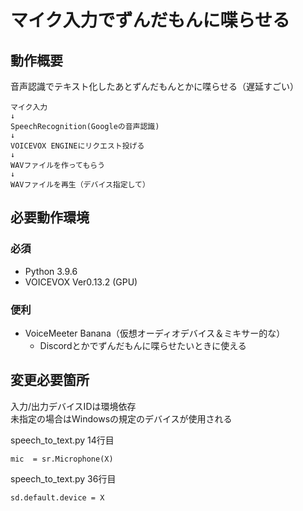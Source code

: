 # マイク入力でずんだもんに喋らせる

## 動作概要

音声認識でテキスト化したあとずんだもんとかに喋らせる（遅延すごい）

```
マイク入力
↓
SpeechRecognition(Googleの音声認識)
↓
VOICEVOX ENGINEにリクエスト投げる
↓
WAVファイルを作ってもらう
↓
WAVファイルを再生（デバイス指定して）
```

## 必要動作環境

### 必須

- Python 3.9.6
- VOICEVOX Ver0.13.2 (GPU)

### 便利

- VoiceMeeter Banana（仮想オーディオデバイス＆ミキサー的な）
    - Discordとかでずんだもんに喋らせたいときに使える

## 変更必要箇所

入力/出力デバイスIDは環境依存  
未指定の場合はWindowsの規定のデバイスが使用される

speech_to_text.py 14行目
```
mic  = sr.Microphone(X)
```
speech_to_text.py 36行目
```
sd.default.device = X
```

